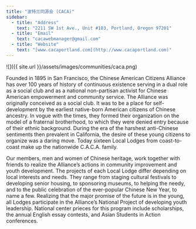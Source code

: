 ```yaml
---
title: "波特兰同源会 (CACA)"
sidebar:
  - title: "Address"
    text: "2211 SW 1st Ave., Unit #103, Portland, Oregon 97201"
  - title: "Email"
    text: "cacawebmanager@gmail.com"
  - title: "Website"
    text: "[www.cacaportland.com](http://www.cacaportland.com)"
---
```

![]({{ site.url }}/assets/images/communities/caca.png)

Founded in 1895 in San Francisco, the Chinese American Citizens Alliance has over 100 years of history of continuous existence serving in a dual role as a social club and as a national non-partisan activist for Chinese American empowerment and community service. The Alliance was originally conceived as a social club. It was to be a place for self-development by the earliest native-born American citizens of Chinese ancestry. In vogue with the times, they formed their organization on the model of a fraternal brotherhood, to which they were denied entry because of their ethnic background. During the era of the harshest anti-Chinese sentiments then prevalent in California, the desire of these young citizens to organize was a daring move. Today sixteen Local Lodges from coast-to-coast make up the nationwide C.A.C.A. family.

Our members, men and women of Chinese heritage, work together with friends to realize the Alliance’s actions in community improvement and youth development. The projects of each Local Lodge differ depending on local interests and needs. They range from staging cultural festivals to developing senior housing, to sponsoring museums, to helping the needy, and to the public celebration of the ever-popular Chinese New Year, to name a few. Realizing that the major promise of the future is in the young, all Lodges participate in the Alliance’s National Project of developing youth leadership. National center prieces for this program include scholarships, the annual English essay contests, and Asian Students in Action conferences.
